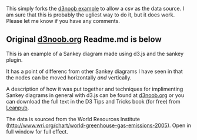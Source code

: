 This simply forks the [d3noob example](http://bl.ocks.org/d3noob/5028304) to allow a csv as the data source.  I am sure that this is probably the ugliest way to do it, but it does work.  Please let me know if you have any comments.

Original [d3noob.org](http://www.d3noob.org/) Readme.md is below
------

This is an example of a Sankey diagram made using d3.js and the sankey plugin. 

It has a point of differenc from other Sankey diagrams I have seen in that the nodes can be moved horizontally *and* vertically. 

A description of how it was put together and techniques for implimenting Sankey diagrams in general with d3.js can be found at [d3noob.org](http://www.d3noob.org/) or you can download the full text in the D3 Tips and Tricks book (for free) from [Leanpub](https://leanpub.com/D3-Tips-and-Tricks).

The data is sourced from the World Resources Institute (http://www.wri.org/chart/world-greenhouse-gas-emissions-2005).
Open in full window for full effect.